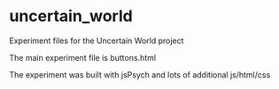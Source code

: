 # uncertain_world
 Experiment files for the Uncertain World project

The main experiment file is buttons.html

The experiment was built with jsPsych and lots of additional js/html/css
